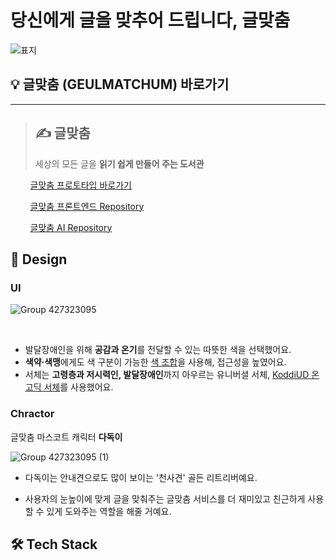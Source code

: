 # 당신에게 글을 맞추어 드립니다, **글맞춤**

![표지](https://github.com/user-attachments/assets/1d96c1cb-5545-46a7-bb59-8545de359d53)


## 💡 **글맞춤** (GEULMATCHUM) **바로가기**
---
> ##  ✍ **글맞춤**
> 
>세상의 모든 글을  **읽기 쉽게 만들어 주는 도서관**




&nbsp;&nbsp;&nbsp;&nbsp;&nbsp;&nbsp;&nbsp;&nbsp;[글맞춤 프로토타입 바로가기](https://easy-read-fe.vercel.app/ )

&nbsp;&nbsp;&nbsp;&nbsp;&nbsp;&nbsp;&nbsp;&nbsp;[글맞춤 프론트엔드 Repository](https://github.com/easy-lead/easy-lead-fe, "geulmatchum-fe")

&nbsp;&nbsp;&nbsp;&nbsp;&nbsp;&nbsp;&nbsp;&nbsp;[글맞춤 AI Repository](https://github.com/easy-lead/easy-lead-ai, "geulmatchum-ai")

## 🎨 **Design**

### UI 

![Group 427323095](https://github.com/user-attachments/assets/49dba9e2-84c5-42ee-b9c6-2349b7a6a0b3)

<br>

- 발달장애인을 위해 **공감과 온기**를 전달할 수 있는 따뜻한 색을 선택했어요. 
- **색약·색맹**에게도 색 구분이 가능한 [색 조합](https://www.komododigital.co.uk/insights/inclusive-design-colour-accessibility/)을 사용해, 접근성을 높였어요.
- 서체는 **고령층과 저시력인, 발달장애인**까지 아우르는 유니버셜 서체, [KoddiUD 온고딕 서체](https://www.koddi.or.kr/ud/sub1_2)를 사용했어요.

### Chractor 

글맞춤 마스코트 캐릭터
**다독이**

![Group 427323095 (1)](https://github.com/user-attachments/assets/2e527763-be4c-49b3-b34b-b063008a2c72)


- 다독이는 안내견으로도 많이 보이는 '천사견' 골든 리트리버예요. 

- 사용자의 눈높이에 맞게 글을 맞춰주는 글맞춤 서비스를
더 재미있고 친근하게 사용할 수 있게 도와주는 역할을 해줄 거예요.

## 🛠 **Tech Stack**
